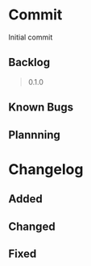# Commit
Initial commit

## Backlog

> 0.1.0

## Known Bugs

## Plannning

# Changelog

## Added
## Changed
## Fixed
